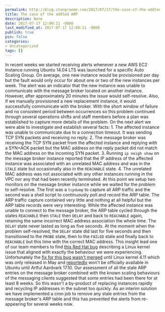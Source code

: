 ```yaml
---
permalink: http://blog.stangroome.com/2017/07/17/the-case-of-the-addled-arp/
title: The case of the addled ARP
description: None
date: 2017-07-17 12:09:11 -0000
last_modified_at: 2017-07-17 12:09:11 -0000
publish: true
pin: false
categories:
- Uncategorized
tags: []
---
```

In recent weeks we started receiving alerts whenever a new AWS EC2 Instance running Ubuntu 14.04 LTS was launched for a specific Auto Scaling Group. On average, one new instance would be provisioned per day but the fault would only occur for about one or two of the new instances per week. The alert was an indicator that the new instance was unable to communicate with the message broker located on another instance. However, after approximately 20 minutes the issue would self-resolve. Also, if we manually provisioned a new replacement instance, it would successfully communicate with the broker. With the short window of failure and no consistent period between occurrences so this problem continued through several operations shifts and staff members before a plan was established to capture more details of the problem. On the next alert we were able to investigate and establish several facts:
    1. The affected instance was unable to communicate due to a connection timeout. It was sending TCP SYN packets and receiving no reply.
    2. The message broker was receiving the TCP SYN packet from the affected instance and replying with a SYN+ACK packet but the MAC address on the reply packet did not match the MAC address on the incoming SYN packet.
    3. Running `ip neigh show` on the message broker instance reported that the IP address of the affected instance was associated with an unrelated MAC address and was in the `STALE` state but occasionally also in the `REACHABLE` state.
    4. The unrelated MAC address was not associated with any other instances running in the VPC nor any that had been recently terminated.
At this point we setup two monitors on the message broker instance while we waited for the problem to self-resolve. The first was a `tcpdump` to capture all ARP traffic and the second was a shell script to continuously poll and record the ARP table. The ARP traffic capture contained very little and nothing at all helpful but the ARP table records were very interesting. While the affected instance was unable to connect to the message broker, the ARP table cycled through the states `REACHABLE` then `STALE` then `DELAY`​ and back to `REACHABLE` again, retaining the same incorrect MAC address association the whole time. The `DELAY` state never lasted as long as five seconds. At the moment when the problem self-resolved, the `DELAY` state did last for five seconds and then transitioned to the `PROBE` state, then to the `FAILED` state and finally back to `REACHABLE` but this time with the correct MAC address. This insight lead one of our team members to find [this Red Hat bug](https://bugzilla.redhat.com/show_bug.cgi?id=1450203) describing a Linux kernel issue that aligned with exactly the behaviour we were experiencing. Unfortunately the [fix for this bug wasn't merged](https://github.com/torvalds/linux/commit/29ba6e7400a317725bdfb86a725d1824447dbcd7) until Linux kernel 4.11 which was only released in May and [reportedly](https://insights.ubuntu.com/2017/06/15/kernel-team-summary-june-15-2017/) won't be officially available in Ubuntu until Artful Aardvark 17.10. Our assessment of all the stale ARP entries on the message broker combined with the known scaling behaviours of the messaging clients suggested that some entries had been there for at least 8 weeks. So this wasn't a by-product of replacing instances rapidly and recycling IP addresses in the subnet too quickly. As an interim solution we have implemented a cron job to remove any stale entries from the message broker's ARP table and this has prevented the alerts from re-appearing for several weeks now.  
